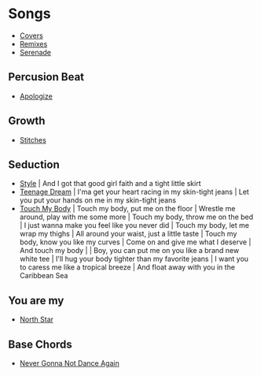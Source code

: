 # Songs

- [Covers](Covers.md)
- [Remixes](Remixes.md)
- [Serenade](Serenade.md)

## Percusion Beat

- [Apologize](https://music.youtube.com/watch?v=q6i3LgOjyGY)

## Growth

- [Stitches](https://music.youtube.com/watch?v=DqO1lLavWGo)

## Seduction

- [Style](https://music.youtube.com/watch?v=w6Y8fvBczYM)
| And I got that good girl faith and a tight little skirt
- [Teenage Dream](https://music.youtube.com/watch?v=IOZmV6iE2B0)
| I'ma get your heart racing in my skin-tight jeans
| Let you put your hands on me in my skin-tight jeans
- [Touch My Body](https://music.youtube.com/watch?v=8gQA4-1G5tc)
| Touch my body, put me on the floor
| Wrestle me around, play with me some more
| Touch my body, throw me on the bed
| I just wanna make you feel like you never did
| Touch my body, let me wrap my thighs
| All around your waist, just a little taste
| Touch my body, know you like my curves
| Come on and give me what I deserve
| And touch my body
|
| Boy, you can put me on you like a brand new white tee
| I'll hug your body tighter than my favorite jeans
| I want you to caress me like a tropical breeze
| And float away with you in the Caribbean Sea

## You are my

- [North Star](https://music.youtube.com/watch?v=Ece9UaAkir8)

## Base Chords

- [Never Gonna Not Dance Again](https://music.youtube.com/watch?v=Q5MYh3qJexY)